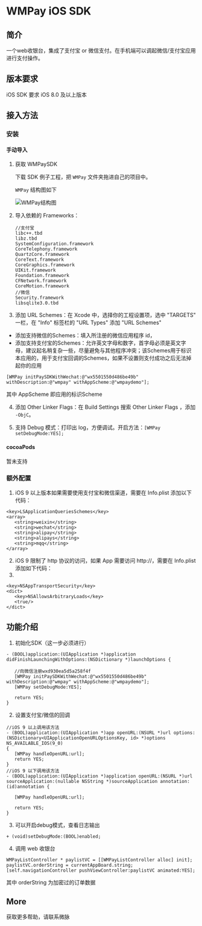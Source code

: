 # WMPay iOS SDK

## 简介

一个web收银台，集成了支付宝 or 微信支付。在手机端可以调起微信/支付宝应用进行支付操作。

## 版本要求
iOS SDK 要求 iOS 8.0 及以上版本

## 接入方法

### 安装

#### 手动导入
1. 获取 WMPaySDK
   
   下载 SDK 例子工程，把 `WMPay` 文件夹拖进自己的项目中。
   
   `WMPay` 结构图如下
   
    ![WMPay结构图](http://ww2.sinaimg.cn/large/006y8mN6gw1f9ueibeog6j30ea080gm7.jpg)
   
2. 导入依赖的 Frameworks：
   
   ```objc
   //支付宝
   libc++.tbd
   libz.tbd
   SystemConfiguration.framework
   CoreTelephony.framework
   QuartzCore.framework
   CoreText.framework
   CoreGraphics.framework
   UIKit.framework
   Foundation.framework
   CFNetwork.framework
   CoreMotion.framework
   //微信
   Security.framework
   libsqlite3.0.tbd
   ```
3. 添加 URL Schemes：在 Xcode 中，选择你的工程设置项，选中 "TARGETS" 一栏，在 "Info" 标签栏的 "URL Types" 添加 "URL Schemes"
  - 添加支持微信的Schemes：填入所注册的微信应用程序 id，
  - 添加支持支付宝的Schemes：允许英文字母和数字，首字母必须是英文字母，建议起名稍复杂一些，尽量避免与其他程序冲突；该Schemes用于标识本应用的，用于支付宝回调的Schemes，如果不设置则支付成功之后无法掉起你的应用
       
  ```objc
  [WMPay initPaySDKWithWechat:@"wx5501550d486be49b" withDescription:@"wmpay" withAppScheme:@"wmpaydemo"];
  ```
 
 其中 AppScheme 即应用的标识Scheme

4. 添加 Other Linker Flags：在 Build Settings 搜索 Other Linker Flags ，添加 `-ObjC`。

5. 支持 Debug 模式：打印出 log，方便调试。开启方法：`[WMPay setDebugMode:YES];`

#### cocoaPods

暂未支持

### 额外配置
1. iOS 9 以上版本如果需要使用支付宝和微信渠道，需要在 Info.plist 添加以下代码：

 ```objc
 <key>LSApplicationQueriesSchemes</key>
<array>
    <string>weixin</string>
    <string>wechat</string>
    <string>alipay</string>
    <string>alipays</string>
    <string>mqq</string>
</array>
 ```
2. iOS 9 限制了 http 协议的访问，如果 App 需要访问 http://，需要在 Info.plist 添加如下代码：
3. 
 ```objc
 <key>NSAppTransportSecurity</key>
<dict>
    <key>NSAllowsArbitraryLoads</key>
    <true/>
</dict>
 ```
 
## 功能介绍
1. 初始化SDK（这一步必须进行）

 ```objc
 - (BOOL)application:(UIApplication *)application didFinishLaunchingWithOptions:(NSDictionary *)launchOptions {
    
    //向微信注册wxd930ea5d5a258f4f
    [WMPay initPaySDKWithWechat:@"wx5501550d486be49b" withDescription:@"wmpay" withAppScheme:@"wmpaydemo"];
    [WMPay setDebugMode:YES];
    
    return YES;
}
 ```
2. 设置支付宝/微信的回调

 ```objc
 //iOS 9 以上调用该方法
 - (BOOL)application:(UIApplication *)app openURL:(NSURL *)url options:(NSDictionary<UIApplicationOpenURLOptionsKey, id> *)options NS_AVAILABLE_IOS(9_0)
{
    [WMPay handleOpenURL:url];
    return YES;
}
//iOS 9 以下调用该方法
- (BOOL)application:(UIApplication *)application openURL:(NSURL *)url sourceApplication:(nullable NSString *)sourceApplication annotation:(id)annotation {
    
    [WMPay handleOpenURL:url];

    return YES;
}
 ```
3. 可以开启debug模式，查看日志输出

 ```objc
 + (void)setDebugMode:(BOOL)enabled;
 ```
 
4. 调用 web 收银台

 ```objc
WMPayListController * paylistVC = [[WMPayListController alloc] init];
 paylistVC.orderString = currentAppBoard.string;
 [self.navigationController pushViewController:paylistVC animated:YES];
 ```
 其中 orderString 为加密过的订单数据
## More
获取更多帮助，请联系微脉
